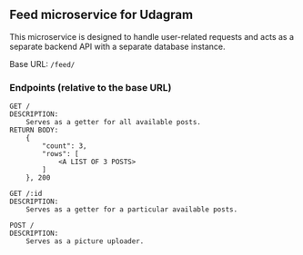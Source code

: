 ## Feed microservice for Udagram
This microservice is designed to handle user-related requests 
and acts as a separate backend API with a separate database instance.

Base URL: `/feed/`

### Endpoints (relative to the base URL)
```
GET /
DESCRIPTION:
    Serves as a getter for all available posts. 
RETURN BODY:   
    {
        "count": 3,
        "rows": [
            <A LIST OF 3 POSTS>
        ]
    }, 200
```
```
GET /:id
DESCRIPTION:
    Serves as a getter for a particular available posts. 
```
```
POST /
DESCRIPTION:
    Serves as a picture uploader. 
```
